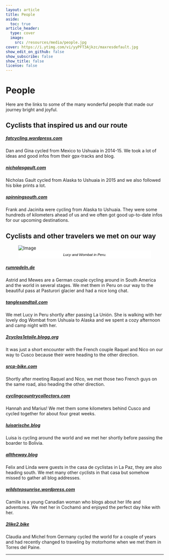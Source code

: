 ```yaml
---
layout: article
title: People
aside:
  toc: true
article_header:
  type: cover
  image:
    src: /resources/media/people.jpg
cover: https://i.ytimg.com/vi/yyPFT3Ajkzc/maxresdefault.jpg
show_edit_on_github: false
show_subscribe: false
show_title: false
license: false
---
```


<style>
figcaption {
    font: italic smaller sans-serif;
    text-align: center;
    background: #ffffff;
    color: #000000;
    padding: 6px 0;
} 
</style>
# People

Here are the links to some of the many wonderful people that made our journey bright and joyful.


## Cyclists that inspired us and our route

##### [fatcycling.wordpress.com](http://www.fatcycling.wordpress.com)
Dan and Gina cycled from Mexico to Ushuaia in 2014-15. We took a lot of ideas and good infos from their gpx-tracks and blog.

##### [nicholasgault.com](http://www.nicholasgault.com)
Nicholas Gault cycled from Alaska to Ushuaia in 2015 and we also followed his bike prints a lot.

##### [spinningsouth.com](http://www.spinningsouth.com)
Frank and Jacinita were cycling from Alaska to Ushuaia. They were some hundreds of kilometers ahead of us and we often got good up-to-date infos for our upcoming destinations.


## Cyclists and other travelers we met on our way

<figure>
  <img alt="Image" title="Fitz Roy" src="/resources/media/Lucy.jpg" />
  <figcaption>Lucy and Wombat in Peru.</figcaption>
</figure>

##### [rumradeln.de](http://www.rumradeln.de)
Astrid and Mewes are a German couple cycling around in South America and the world in several stages. We met them in Peru on our way to the beautiful pass at Pasturori glacier and had a nice long chat.

##### [tanglesandtail.com](http://www.tanglesandtail.com)
We met Lucy in Peru shortly after passing La Unión. She is walking with her lovely dog Wombat from Ushuaia to Alaska and we spent a cozy afternoon and camp night with her.

##### [2cyclos1etoile.blogg.org](http://www.2cyclos1etoile.blogg.org)
It was just a short encounter with the French couple Raquel and Nico on our way to Cusco because their were heading to the other direction.

##### [srcp-bike.com](http://www.scrp-bike.com)
Shortly after meeting Raquel and Nico, we met those two French guys on the same road, also heading the other direction.

##### [cyclingcountrycollectors.com](http://www.cyclingcountrycollectors.com)
Hannah and Marius!  We met them some kilometers behind Cusco and cycled together for about four great weeks.

##### [luisarische.blog](http://www.luisarische.blog)
Luisa is cycling around the world and we met her shortly before passing the boarder to Bolivia.

##### [alltheway.blog](http://www.alltheway.blog)
Felix and Linda were guests in the casa de cyclistas in La Paz, they are also heading south. We met many other cyclists in that casa but somehow missed to gather all blog addresses.

##### [wildstepsunrise.wordpress.com](http://www.wildstepsunrise.wordpress.com)
Camille is a young Canadian woman who blogs about her life and adventures. We met her in Cochamó and enjoyed the perfect day hike with her.

##### [2like2.bike](http://www.2like2.bike)
Claudia and Michel from Germany cycled the world for a couple of years and had recently changed to traveling by motorhome when we met them in Torres del Paine. 


***

